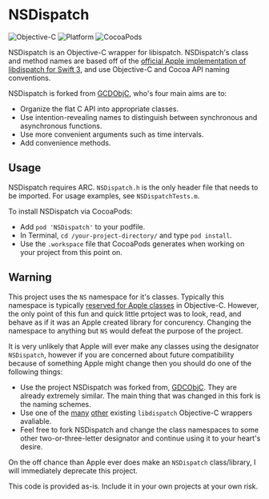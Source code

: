 # NSDispatch

![Objective-C](https://img.shields.io/badge/lang-Obj--C-438EFF.svg)
![Platform](https://img.shields.io/badge/platform-iOS%20%2F%20macOS-lightgrey.svg)
![CocoaPods](https://img.shields.io/cocoapods/v/NSDispatch.svg)

NSDispatch is an Objective-C wrapper for libispatch. NSDispatch's class and method names are based off of the [official Apple implementation of libdispatch for Swift 3](https://github.com/apple/swift-evolution/blob/master/proposals/0088-libdispatch-for-swift3.md), and use Objective-C and Cocoa API naming conventions.

NSDispatch is forked from [GCDObjC](https://github.com/mjmsmith/gcdobjc), who's four main aims are to:

* Organize the flat C API into appropriate classes.
* Use intention-revealing names to distinguish between synchronous and asynchronous functions. 
* Use more convenient arguments such as time intervals.
* Add convenience methods.

## Usage

NSDispatch requires ARC. `NSDispatch.h` is the only header file that needs to be imported. For usage examples, see `NSDispatchTests.m`.

To install NSDispatch via CocoaPods:

- Add `pod 'NSDispatch'` to your podfile.
- In Terminal, `cd /your-project-directory/` and type `pod install`.
- Use the `.workspace` file that CocoaPods generates when working on your project from this point on.

## Warning

This project uses the `NS` namespace for it's classes. Typically this namespace is typically [reserved for Apple classes](https://developer.apple.com/library/ios/documentation/Cocoa/Conceptual/ProgrammingWithObjectiveC/Conventions/Conventions.html) in Objective-C. However, the only point of this fun and quick little prtoject was to look, read, and behave as if it was an Apple created library for concurency. Changing the namespace to anything but `NS` would defeat the purpose of the project.

It is very unlikely that Apple will ever make any classes using the designator `NSDispatch`, however if you are concerned about future compatibility because of something Apple might change then you should do one of the following things:
- Use the project NSDispatch was forked from, [GDCObjC](https://github.com/mjmsmith/gcdobjc). They are already extremely similar. The main thing that was changed in this fork is the naming schemes.
- Use one of the [many](https://github.com/Tricertops/Grand-Object-Dispatch) [other](https://github.com/rsms/LazyDispatch) existing `libdispatch` Objective-C wrappers avaliable.
- Feel free to fork NSDispatch and change the class namespaces to some other two-or-three-letter designator and continue using it to your heart's desire.

On the off chance than Apple ever does make an `NSDispatch` class/library, I will immediately deprecate this project.

This code is provided as-is. Include it in your own projects at your own risk.
